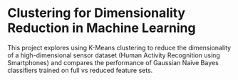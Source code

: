 # Clustering for Dimensionality Reduction in Machine Learning

This project explores using K-Means clustering to reduce the dimensionality of a high-dimensional sensor dataset (Human Activity Recognition using Smartphones) and compares the performance of Gaussian Naive Bayes classifiers trained on full vs reduced feature sets. 
